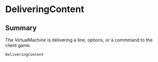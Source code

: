 # DeliveringContent

## Summary


The VirtualMachine is delivering a line, options, or a
commmand to the client game.


```csharp
DeliveringContent
```

